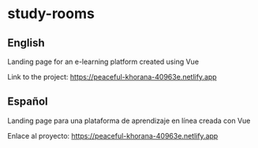 # study-rooms

## English

Landing page for an e-learning platform created using Vue

Link to the project: https://peaceful-khorana-40963e.netlify.app

## Español

Landing page para una plataforma de aprendizaje en línea creada con Vue

Enlace al proyecto: https://peaceful-khorana-40963e.netlify.app
